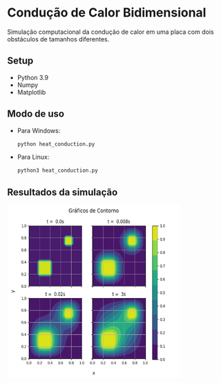 # Condução de Calor Bidimensional

Simulação computacional da condução de calor em uma placa com dois obstáculos de tamanhos diferentes.

## Setup
* Python 3.9
* Numpy
* Matplotlib

## Modo de uso
- Para Windows:
    ```bash
    python heat_conduction.py
    ```
- Para Linux:
    ```bash
    python3 heat_conduction.py
    ```

## Resultados da simulação
<img src="data/plot2d.png" width="400" height="400" />